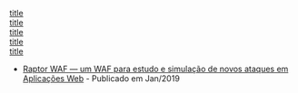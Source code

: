 
[title](https://www.example.com)</br>
[title](https://www.example.com)</br>
[title](https://www.example.com)</br>
[title](https://www.example.com)</br>
[title](https://www.example.com)</br>

- [Raptor WAF — um WAF para estudo e simulação de novos ataques em Aplicações Web](https://medium.com/@claudiobernardo/raptor-waf-um-waf-para-estudo-e-simula%C3%A7%C3%A3o-de-novos-ataques-em-aplica%C3%A7%C3%B5es-web-acad2d5fc129) - Publicado em Jan/2019
